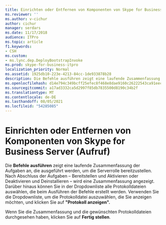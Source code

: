 ```yaml
---
title: Einrichten oder Entfernen von Komponenten von Skype for Business Server (Aufruf)
ms.reviewer: ''
ms.author: v-cichur
author: cichur
manager: serdars
ms.date: 11/17/2018
audience: ITPro
ms.topic: article
f1.keywords:
- CSH
ms.custom:
- ms.lync.dep.DeployBootstrapInvoke
ms.prod: skype-for-business-itpro
localization_priority: Normal
ms.assetid: 1925db10-223e-4213-84cc-1de933878b28
description: Die Befehle ausführen zeigt eine laufende Zusammenfassung der Aufgaben an, die ausgeführt werden, um die Serverrolle bereitzustellen. Nach Abschluss der Aufgaben – Bereitstellen und Aktivieren oder Deaktivieren und Deinstallieren – wird eine Zusammenfassung angezeigt. Darüber hinaus können Sie in der Dropdownliste alle Protokolldateien auswählen, die beim Ausführen der Befehle erstellt werden. Verwenden Sie die Dropdownliste, um die Protokolldatei auszuwählen, die Sie anzeigen möchten, und klicken Sie auf "Protokoll anzeigen".
ms.openlocfilehash: d14e794c349bcff25efec8f468e8dae9160c26222543ca91eec95893843da889
ms.sourcegitcommit: a17ad3332ca5d2997f85db7835500d8190c34b2f
ms.translationtype: MT
ms.contentlocale: de-DE
ms.lasthandoff: 08/05/2021
ms.locfileid: "54285085"
---
```

# <a name="setup-or-remove-skype-for-business-server-components-invoke"></a>Einrichten oder Entfernen von Komponenten von Skype for Business Server (Aufruf)
 
Die **Befehle ausführen** zeigt eine laufende Zusammenfassung der Aufgaben an, die ausgeführt werden, um die Serverrolle bereitzustellen. Nach Abschluss der Aufgaben – Bereitstellen und Aktivieren oder Deaktivieren und Deinstallieren – wird eine Zusammenfassung angezeigt. Darüber hinaus können Sie in der Dropdownliste alle Protokolldateien auswählen, die beim Ausführen der Befehle erstellt werden. Verwenden Sie die Dropdownliste, um die Protokolldatei auszuwählen, die Sie anzeigen möchten, und klicken Sie auf **"Protokoll anzeigen".**
  
Wenn Sie die Zusammenfassung und die gewünschten Protokolldateien durchgesehen haben, klicken Sie auf **Fertig stellen**.
  

